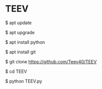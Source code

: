# TEEV
$ apt update

$ apt upgrade 

$ apt install python

$ apt install git 

$ git clone https://github.com/Teev40/TEEV

$ cd TEEV

$ python TEEV.py
